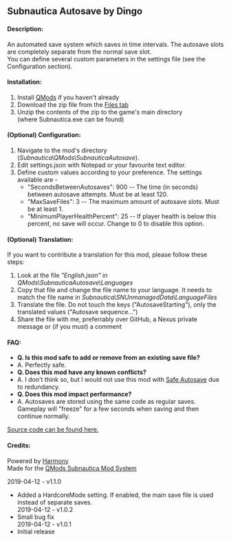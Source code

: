 ## **Subnautica Autosave by Dingo**

#### **Description:**  
An automated save system which saves in time intervals. The autosave slots are completely separate from the normal save slot.  
You can define several custom parameters in the settings file (see the Configuration section).

#### **Installation:**  
1) Install [QMods](https://www.nexusmods.com/subnautica/mods/201)﻿ if you haven't already  
2) Download the zip file from the [Files tab](https://www.nexusmods.com/subnautica/mods/237/?tab=files)  
3) Unzip the contents of the zip to the game's main directory (where Subnautica.exe can be found)

#### **(Optional) Configuration:**  
1) Navigate to the mod's directory (*Subnautica\QMods\SubnauticaAutosave*).  
2) Edit settings.json with Notepad or your favourite text editor.  
3) Define custom values according to your preference. The settings available are -  
   *  "SecondsBetweenAutosaves": 900 -- The time (in seconds) between autosave attempts. Must be at least 120.  
   *  "MaxSaveFiles": 3  -- The maximum amount of autosave slots. Must be at least 1.  
   *  "MinimumPlayerHealthPercent": 25 -- If player health is below this percent, no save will occur. Change to 0 to disable this option.  

#### **(Optional) Translation:**  
If you want to contribute a translation for this mod, please follow these steps:  
1) Look at the file *"English.json"* in *QMods\SubnauticaAutosave\Languages*  
2) Copy that file and change the file name to your language. It needs to match the file name in *Subnautica\SNUnmanagedData\LanguageFiles*  
3) Translate the file. Do not touch the keys ("AutosaveStarting"), only the translated values ("Autosave sequence...")  
4) Share the file with me, preferrably over GitHub, a Nexus private message or (if you must) a comment

#### **FAQ:**  

* **Q. Is this mod safe to add or remove from an existing save file?**
* A. Perfectly safe.
* **Q. Does this mod have any known conflicts?**
* A. I don't think so, but I would not use this mod with [Safe Autosave](https://www.nexusmods.com/subnautica/mods/94) due to redundancy.
* **Q. Does this mod impact performance?**
* A. Autosaves are stored using the same code as regular saves. Gameplay will "freeze" for a few seconds when saving and then continue normally.

[Source code can be found here.](https://github.com/DingoDjango/snAutosave)﻿  

#### **Credits:**  
Powered by [Harmony](https://github.com/pardeike/Harmony)  
Made for the [QMods Subnautica Mod System](https://www.nexusmods.com/subnautica/mods/201)﻿  

2019-04-12 - v1.1.0  
* Added a HardcoreMode setting. If enabled, the main save file is used instead of separate saves.  
2019-04-12 - v1.0.2  
* Small bug fix  
2019-04-12 - v1.0.1  
* Initial release
